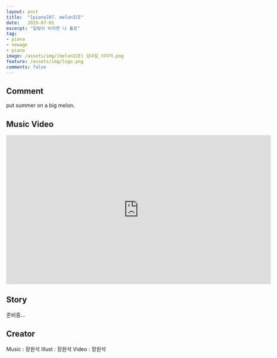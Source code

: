 ```yaml
---
layout: post
title:  "[piona]07. melonICE"
date:   2019-07-01
excerpt: "달빛이 비치면 나 홀로"
tag:
- piona
- newage
- piano
image: /assets/img/[melonICE] 섬네일_이미지.png
feature: /assets/img/logo.png
comments: false
---
```


## Comment

put summer on a big melon.

## Music Video

<iframe width="712" height="401" src="https://www.youtube.com/embed/mYAFuHK1_00" frameborder="0" ></iframe>

## Story

준비중...

## Creator

Music     :  장원석
Illust    :  장원석
Video     :  장원석